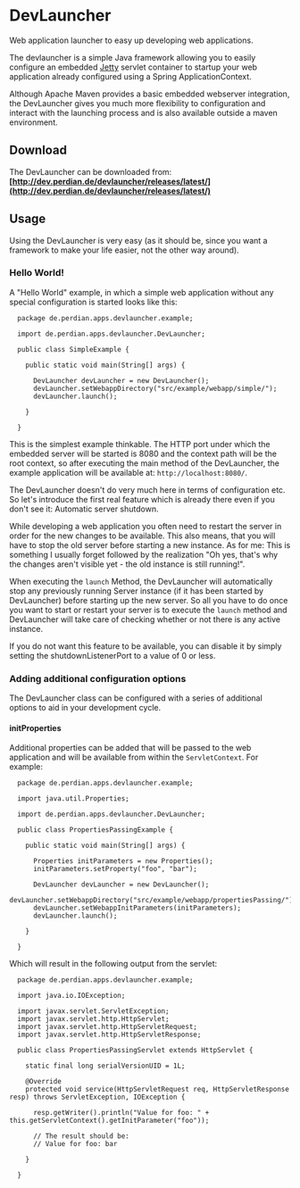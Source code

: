 # DevLauncher

Web application launcher to easy up developing web applications.

The devlauncher is a simple Java framework allowing you to easily configure an
embedded [Jetty](http://www.eclipse.org/jetty/) servlet container to startup
your web application already configured using a Spring ApplicationContext.

Although Apache Maven provides a basic embedded webserver integration, the
DevLauncher gives you much more flexibility to configuration and interact with
the launching process and is also available outside a maven environment.

## Download

The DevLauncher can be downloaded from: **[http://dev.perdian.de/devlauncher/releases/latest/](http://dev.perdian.de/devlauncher/releases/latest/)**

## Usage

Using the DevLauncher is very easy (as it should be, since you want a framework
to make your life easier, not the other way around).

### Hello World!

A "Hello World" example, in
which a simple web application without any special configuration is started
looks like this:

      package de.perdian.apps.devlauncher.example;

      import de.perdian.apps.devlauncher.DevLauncher;

      public class SimpleExample {

        public static void main(String[] args) {

          DevLauncher devLauncher = new DevLauncher();
          devLauncher.setWebappDirectory("src/example/webapp/simple/");
          devLauncher.launch();

        }

      }

This is the simplest example thinkable. The HTTP port under which the embedded
server will be started is 8080 and the context path will be the root context, so
after executing the main method of the DevLauncher, the example application will
be available at: `http://localhost:8080/`.

The DevLauncher doesn't do very much here in terms of configuration etc. So
let's introduce the first real feature which is already there even if you don't
see it: Automatic server shutdown.

While developing a web application you often need to restart the server in order
for the new changes to be available. This also means, that you will have to stop
the old server before starting a new instance. As for me: This is something I
usually forget followed by the realization "Oh yes, that's why the changes
aren't visible yet - the old instance is still running!".

When executing the `launch` Method, the DevLauncher will automatically stop any
previously running Server instance (if it has been started by DevLauncher)
before starting up the new server. So all you have to do once you want to start
or restart your server is to execute the `launch` method and DevLauncher will
take care of checking whether or not there is any active instance.

If you do not want this feature to be available, you can disable it by simply
setting the shutdownListenerPort to a value of 0 or less.

### Adding additional configuration options

The DevLauncher class can be configured with a series of additional options to
aid in your development cycle.

#### initProperties

Additional properties can be added that will be passed to the web application
and will be available from within the `ServletContext`. For example:

      package de.perdian.apps.devlauncher.example;

      import java.util.Properties;

      import de.perdian.apps.devlauncher.DevLauncher;

      public class PropertiesPassingExample {

        public static void main(String[] args) {

          Properties initParameters = new Properties();
          initParameters.setProperty("foo", "bar");

          DevLauncher devLauncher = new DevLauncher();
          devLauncher.setWebappDirectory("src/example/webapp/propertiesPassing/");
          devLauncher.setWebappInitParameters(initParameters);
          devLauncher.launch();

        }

      }

Which will result in the following output from the servlet:

      package de.perdian.apps.devlauncher.example;

      import java.io.IOException;

      import javax.servlet.ServletException;
      import javax.servlet.http.HttpServlet;
      import javax.servlet.http.HttpServletRequest;
      import javax.servlet.http.HttpServletResponse;

      public class PropertiesPassingServlet extends HttpServlet {

        static final long serialVersionUID = 1L;

        @Override
        protected void service(HttpServletRequest req, HttpServletResponse resp) throws ServletException, IOException {

          resp.getWriter().println("Value for foo: " + this.getServletContext().getInitParameter("foo"));

          // The result should be:
          // Value for foo: bar

        }

      }